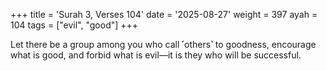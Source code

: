 +++
title = 'Surah 3, Verses 104'
date = '2025-08-27'
weight = 397
ayah = 104
tags = ["evil", "good"]
+++

Let there be a group among you who call ˹others˺ to goodness, encourage what is good, and forbid what is evil—it is they who will be successful.